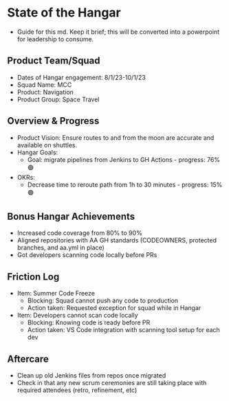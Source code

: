 # State of the Hangar

* Guide for this md. Keep it brief; this will be converted into a powerpoint for leadership to consume.

## Product Team/Squad

* Dates of Hangar engagement: 8/1/23-10/1/23
* Squad Name: MCC
* Product: Navigation
* Product Group: Space Travel

## Overview & Progress

* Product Vision: Ensure routes to and from the moon are accurate and available on shuttles.
* Hangar Goals:
  * Goal: migrate pipelines from Jenkins to GH Actions - progress: 76% :green_circle:
* OKRs:
  * Decrease time to reroute path from 1h to 30 minutes - progress: 15% :green_circle:

## Bonus Hangar Achievements

* Increased code coverage from 80% to 90%
* Aligned repositories with AA GH standards (CODEOWNERS, protected branches, and aa.yml in place)
* Got developers scanning code locally before PRs

## Friction Log

* Item: Summer Code Freeze
  * Blocking: Squad cannot push any code to production
  * Action taken: Requested exception for squad while in Hangar
* Item: Developers cannot scan code locally
  * Blocking: Knowing code is ready before PR
  * Action taken: VS Code integration with scanning tool setup for each dev

## Aftercare

* Clean up old Jenkins files from repos once migrated
* Check in that any new scrum ceremonies are still taking place with required attendees (retro, refinement, etc)
